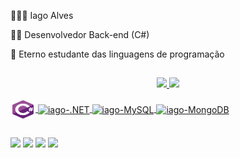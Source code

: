 🙋🏽‍♂️ Iago Alves

👩‍💻 Desenvolvedor Back-end (C#)

📃 Eterno estudante das linguagens de programação 
##

<div align="center">
  <a href="https://github.com/rafaballerini">
  <img height="180em" src="https://github-readme-stats.vercel.app/api?username=iagoalves10&show_icons=true&theme=white&include_all_commits=true&count_private=true"/>
  <img height="180em" src="https://github-readme-stats.vercel.app/api/top-langs/?username=iagoalves10&layout=compact&langs_count=7&theme=white"/>
</div>

<div style="display: inline_block"><br>
  <img align="center" alt="iago-Csharp" height="30" width="40" src="https://raw.githubusercontent.com/devicons/devicon/master/icons/csharp/csharp-original.svg">
  <img align="center" alt="iago-.NET" height="30" width="40" src="https://img.shields.io/badge/.NET-5C2D91?style=for-the-badge&logo=.net&logoColor=white.svg">
  <img align="center" alt="iago-MySQL" height="30" width="40" src="https://img.shields.io/badge/MySQL-00000F?style=for-the-badge&logo=mysql&logoColor=white.svg">
  <img align="center" alt="iago-MongoDB" height="30" width="40" src="https://img.shields.io/badge/MongoDB-4EA94B?style=for-the-badge&logo=mongodb&logoColor=white.svg">
</div>
 
  ##
 
<div> 

  <a href="https://instagram.com/iagoalves09" target="_blank"><img src="https://img.shields.io/badge/-Instagram-%23E4405F?style=for-the-badge&logo=instagram&logoColor=white" target="_blank"></a>
 <a href="https://discord.gg/iagoalves" target="_blank"><img src="https://img.shields.io/badge/Discord-7289DA?style=for-the-badge&logo=discord&logoColor=white" target="_blank"></a> 
  <a href = "mailto:iago20700@gmail.com"><img src="https://img.shields.io/badge/-Gmail-%23333?style=for-the-badge&logo=gmail&logoColor=white" target="_blank"></a>
  <a href="https://www.linkedin.com/in/iago-alves-629a45199" target="_blank"><img src="https://img.shields.io/badge/-LinkedIn-%230077B5?style=for-the-badge&logo=linkedin&logoColor=white" target="_blank"></a> 
